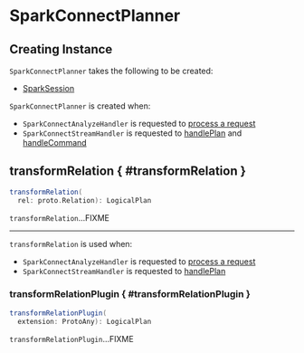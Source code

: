 # SparkConnectPlanner

## Creating Instance

`SparkConnectPlanner` takes the following to be created:

* <span id="session"> [SparkSession](../SparkSession.md)

`SparkConnectPlanner` is created when:

* `SparkConnectAnalyzeHandler` is requested to [process a request](SparkConnectAnalyzeHandler.md#process)
* `SparkConnectStreamHandler` is requested to [handlePlan](SparkConnectStreamHandler.md#handlePlan) and [handleCommand](SparkConnectStreamHandler.md#handleCommand)

## transformRelation { #transformRelation }

```scala
transformRelation(
  rel: proto.Relation): LogicalPlan
```

`transformRelation`...FIXME

---

`transformRelation` is used when:

* `SparkConnectAnalyzeHandler` is requested to [process a request](SparkConnectAnalyzeHandler.md#process)
* `SparkConnectStreamHandler` is requested to [handlePlan](SparkConnectStreamHandler.md#handlePlan)

### transformRelationPlugin { #transformRelationPlugin }

```scala
transformRelationPlugin(
  extension: ProtoAny): LogicalPlan
```

`transformRelationPlugin`...FIXME
